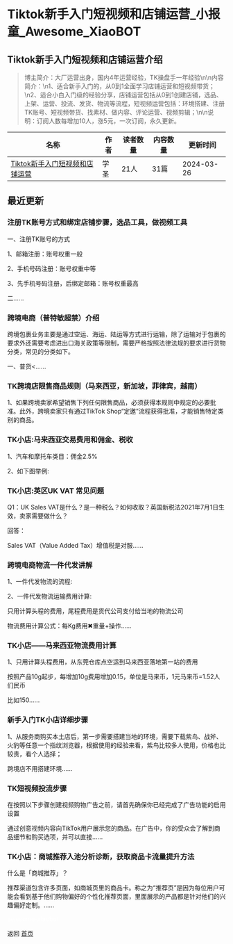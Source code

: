# Tiktok新手入门短视频和店铺运营_小报童_Awesome_XiaoBOT

## Tiktok新手入门短视频和店铺运营介绍
> 博主简介：大厂运营出身，国内4年运营经验，TK操盘手一年经验\n\n内容简介：\n1、适合新手入门的，从0到1全面学习店铺运营和短视频带货；\n2、适合小白入门级的经验分享，店铺运营包括从0到1创建店铺，选品、上架、运营、投流、发货、物流等流程，短视频运营包括：环境搭建、注册TK账号、短视频带货、找素材、做内容、评论运营、视频剪辑；\n\n说明：订阅人数每增加10人，涨5元，一次订阅，永久更新。  
  


|名称|作者|读者数量|内容数量|更新时间|
|---|---|---|---|---|
|[Tiktok新手入门短视频和店铺运营](https://xiaobot.net/p/TK1688?refer=0b133df9-27dc-423b-8101-639049001c13)|学圣|21人|31篇|2024-03-26|

## 最近更新
### 注册TK账号方式和绑定店铺步骤，选品工具，做视频工具

一、注册TK账号的方式

1、邮箱注册：账号权重一般

2、手机号码注册：账号权重中等

3、先手机号码注册，后绑定邮箱：账号权重最高

二......

### 跨境电商（普特敏超禁）介绍

跨境包裹业务主要是通过空运、海运、陆运等方式进行运输，除了运输对于包裹的要求外还需要考虑进出口海关政策等限制，需要严格按照法律法规的要求进行货物分类，常见的分类如下。​

一、普货​<......

### TK跨境店限售商品规则（马来西亚，新加坡，菲律宾，越南）

1、如果跨境卖家希望销售下列任何限售商品，必须获得本规则中规定的必要批准。此外，跨境卖家只有通过TikTok
Shop“定邀”流程获得批准，才能销售特定类别的商品。 ​

### TK小店:马来西亚交易费用和佣金、税收

1、汽车和摩托车类目：佣金2.5%

2、如下图举例:

### TK小店:英区UK VAT 常见问题

Q1：UK Sales VAT是什么？是一种税么？如何收取？英国新税法2021年7月1日生效，卖家需要做什么？

回答：

Sales VAT（Value Added Tax）增值税是对服......

### 跨境电商物流一件代发讲解

1、一件代发物流的流程:

2、一件代发物流运输费用计算:

只用计算头程的费用，尾程费用是货代公司支付给当地的物流公司

物流费用计算公式：每Kg费用✖重量+操作......

### TK小店——马来西亚物流费用计算

1、只用计算头程费用，从东莞仓库点空运到马来西亚落地第一站的费用

按照产品10g起步，每增加10g费用增加0.15，单位是马来币，1元马来币=1.52人们民币

比如150......

### 新手入门TK小店详细步骤

1、从服务商购买本土店后，第一步需要搭建当地的环境，需要下载紫鸟、战斧、火豹等任意一个指纹浏览器，根据使用的经验来看，紫鸟比较多人使用，价格也比较贵，看个人选择；

跨境店不用搭建环境......

### TK短视频投流步骤

在按照以下步骤创建视频购物广告之前，请首先确保你已经完成了广告功能的启用设置

通过创意视频内容向TikTok用户展示您的商品。在广告中，你的受众会了解到商品细节和购买选项，并可以直接......

### TK小店：商城推荐入池分析诊断，获取商品卡流量提升方法

什么是「商城推荐」？​

推荐渠道包含许多页面，如商城页里的商品卡。称之为“推荐页”是因为每位用户可能会看到基于他们购物偏好的个性化推荐页面，里面展示的产品都是针对他们的兴趣偏好定制。......


<a href="https://github.com/Reno9527/awesome-xiaobot" style="color: white; text-decoration: none;">awesome-xiaobot</a>

返回 [首页](../README.md)
